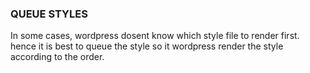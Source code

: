 ### QUEUE STYLES
In some cases, wordpress dosent know which style file to render first. hence it is best to queue the style so it wordpress render the style according to the order. 
